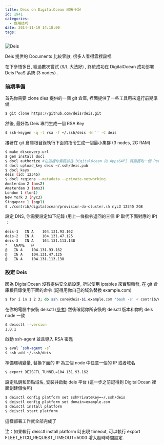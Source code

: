 ```yaml
---
title: Deis on DigitalOcean 部署小記
id: 1941
categories:
  - 應用技巧
date: 2014-11-19 14:18:00
tags:
---
```


![Deis](/wp-content/uploads/2014/11/menu-logo.png)

Deis 提供的 Documents 比較零散, 很多人看得雲裡霧裡.

在下參悟多日, 經過數次嘗試 (S/L 大法好) , 終於成功在 DigitalOcean 成功部署 Deis PaaS 系統 (3 nodes) .

<!--more-->

### 前期準備

首先你需要 clone dies 提供的一個 git 倉庫, 裡面提供了一些工具用來進行前期準備.

```bash
$ git clone https://github.com/deis/deis.git
```

然後, 最好為 Deis 專門生成一個 RSA Key

```bash
$ ssh-keygen -q -t rsa -f ~/.ssh/deis -N '' -C deis
```

接著在 git 倉庫根目錄執行下面的指令生成一個最小集群 (3 nodes, 2G RAM)

```bash
$ make discovery-url
$ gem install docl
$ docl authorize #在這裡你需要前往 DigitalOcean 的 Apps&API 頁面獲取一個 Personal Access Tokens
$ docl upload_key deis ~/.ssh/deis.pub
$ docl keys
deis (id: 12345)
$ docl regions --metadata --private-networking
Amsterdam 2 (ams2)
Amsterdam 3 (ams3)
London 1 (lon1)
New York 3 (nyc3)
Singapore 1 (sgp1)
$ ./contrib/digitalocean/provision-do-cluster.sh nyc3 12345 2GB
```

設定 DNS, 你需要設定如下記錄 (用上一條指令返回的三個 IP 取代下面對應的 IP) ：

```bash
deis-1   IN A    104.131.93.162
deis-2   IN A    104.131.47.125
deis-3   IN A    104.131.113.138
*   CNAME   @
@   IN A    104.131.93.162
@   IN A    104.131.47.125
@   IN A    104.131.113.138
```

### 設定 Deis

因為 DigitalOcean 沒有提供安全組設定, 所以使用 iptables 來實現轉發, 在 git 倉庫根目錄使用下面的命令 (記得用你自己的域名替換 example.com)

```bash
$ for i in 1 2 3; do ssh core@deis-$i.example.com 'bash -s' < contrib/util/custom-firewall.sh; done
```

在你的電腦中安裝 deisctl ([參考](http://docs.deis.io/en/latest/installing_deis/install-deisctl/#install-deisctl))
然後確認你所安裝的 deisctl 版本和你的 deis node 一致

```bash
$ deisctl --version
1.0.1
```

啟動 ssh-agent 並且導入 RSA 密匙

```bash
$ eval `ssh-agent -s`
$ ssh-add ~/.ssh/deis
```

準備環境變量, 替換下面的 IP 為三個 node 中任意一個的 IP 或者域名

```bash
$ export DEISCTL_TUNNEL=104.131.93.162
```

設定私鈅和節點域名, 安裝并啟動 deis 平台 (這一步之前記得到 DigitalOcean 裡面創建個快照)

```bash
$ deisctl config platform set sshPrivateKey=~/.ssh/deis
$ deisctl config platform set domain=example.com
$ deisctl install platform
$ deisctl start platform
```

這樣部署工作就全部完成了

注：如果執行 deisctl install platform 時出現 timeout, 可以執行 export FLEET_ETCD_REQUEST_TIMEOUT=5000 增大超時時間設定.
